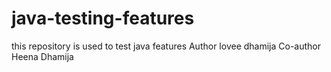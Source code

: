 # java-testing-features
this repository is used to test java features
Author lovee dhamija
Co-author Heena Dhamija
